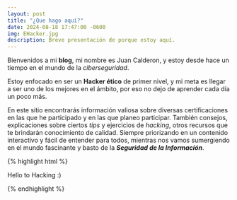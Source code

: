```yaml
---
layout: post
title: "¿Que hago aquí?"
date: 2024-08-18 17:47:00 -0600
img: EHacker.jpg
description: Breve presentación de porque estoy aquí.
---
```

Bienvenidos a mi **blog**, mi nombre es Juan Calderon, y estoy desde hace un tiempo en el mundo de la *ciberseguridad*.  

Estoy enfocado en ser un **Hacker ético** de primer nivel, y mi meta es llegar a ser uno de los mejores en el ámbito, por eso no dejo de aprender cada día un poco más.

En este sitio encontrarás información valiosa sobre diversas certificaciones en las que he participado y en las que planeo participar. También consejos, explicaciones sobre ciertos *tips* y ejercicios de *hacking*, otros recursos que te brindarán conocimiento de calidad. Siempre priorizando en un contenido interactivo y fácil de entender para todos, mientras nos vamos sumergiendo en el mundo fascinante y basto de la ***Seguridad de la Información***.

{% highlight html %}

Hello to Hacking :)

{% endhighlight %}

